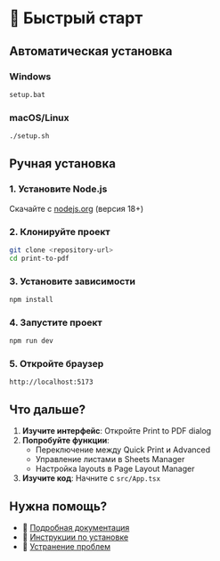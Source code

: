 # 🚀 Быстрый старт

## Автоматическая установка

### Windows

```cmd
setup.bat
```

### macOS/Linux

```bash
./setup.sh
```

## Ручная установка

### 1. Установите Node.js

Скачайте с [nodejs.org](https://nodejs.org/) (версия 18+)

### 2. Клонируйте проект

```bash
git clone <repository-url>
cd print-to-pdf
```

### 3. Установите зависимости

```bash
npm install
```

### 4. Запустите проект

```bash
npm run dev
```

### 5. Откройте браузер

```
http://localhost:5173
```

## Что дальше?

1. **Изучите интерфейс**: Откройте Print to PDF dialog
2. **Попробуйте функции**:
   - Переключение между Quick Print и Advanced
   - Управление листами в Sheets Manager
   - Настройка layouts в Page Layout Manager
3. **Изучите код**: Начните с `src/App.tsx`

## Нужна помощь?

- 📖 [Подробная документация](README.md)
- 🔧 [Инструкции по установке](INSTALL.md)
- 🐛 [Устранение проблем](README.md#устранение-неполадок)
